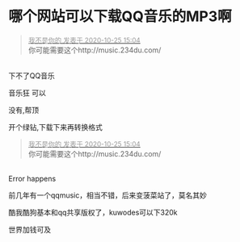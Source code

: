 # 哪个网站可以下载QQ音乐的MP3啊


<div class="quote"><blockquote><font size="2"><a href="https://www.hostloc.com/forum.php?mod=redirect&amp;goto=findpost&amp;pid=9349953&amp;ptid=758268" target="_blank"><font color="#999999">我不是你的 发表于 2020-10-25 15:04</font></a></font><br />
你可能需要这个http://music.234du.com/</blockquote></div><br />
下不了QQ音乐

音乐狂 可以

没有,帮顶

开个绿钻,下载下来再转换格式<img src="static/image/smiley/default/lol.gif" smilieid="12" border="0" alt="" />

<div class="quote"><blockquote><font size="2"><a href="https://www.hostloc.com/forum.php?mod=redirect&amp;goto=findpost&amp;pid=9349953&amp;ptid=758268" target="_blank"><font color="#999999">我不是你的 发表于 2020-10-25 15:04</font></a></font><br />
你可能需要这个http://music.234du.com/</blockquote></div><br />
Error happens

前几年有一个qqmusic，相当不错，后来变菠菜站了，莫名其妙

酷我酷狗基本和qq共享版权了，kuwodes可以下320k

世界加钱可及
